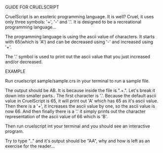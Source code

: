 GUIDE FOR CRUELSCRIPT

CruelScript is an esoteric programming language. It is well? Cruel, it uses only three symbols: '+', '-' and '.'. It is designed to be a recreational programming language...

The programming language is using the ascii value of characters. It starts with 65(which is 'A') and can be decreased using '-' and increased using '+'.

The '.' symbol is used to print out the ascii value that you just increased and/or decreased.

EXAMPLE

Run cruelscript sample/sample.crs in your terminal to run a sample file.

The output should be AB. It is because inside the file is ".+.". Let's break it down into smaller parts..
The first character is '.'. Because the default ascii value in CruelScript is 65, it will print out 'A' which has 65 as it's ascii value. Then there is a '+', it increases the ascii value by one, so the ascii value is now 66. And then finally there is a '.' it simply prints out the character representation of the ascii value of 66 which is 'B'.

Then run cruelscript int your terminal and you should see an interactive program.

Try to type ".." and it's output should be "AA", why and how is left as an exercise for the reader...
